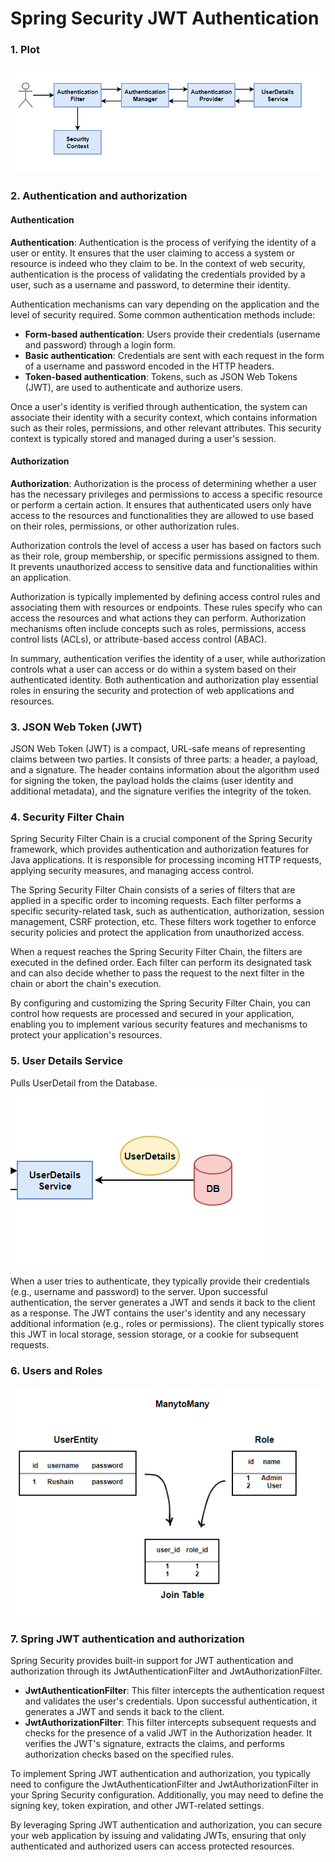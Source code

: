 # Spring Security JWT Authentication

### 1. Plot
![alt text](./assets/secone.png)

### 2. Authentication and authorization

#### Authentication
**Authentication**: Authentication is the process of verifying the identity of a user or entity. It ensures that the user claiming to access a system or resource is indeed who they claim to be. In the context of web security, authentication is the process of validating the credentials provided by a user, such as a username and password, to determine their identity.

Authentication mechanisms can vary depending on the application and the level of security required. Some common authentication methods include:

- **Form-based authentication**: Users provide their credentials (username and password) through a login form.
- **Basic authentication**: Credentials are sent with each request in the form of a username and password encoded in the HTTP headers.
- **Token-based authentication**: Tokens, such as JSON Web Tokens (JWT), are used to authenticate and authorize users.

Once a user's identity is verified through authentication, the system can associate their identity with a security context, which contains information such as their roles, permissions, and other relevant attributes. This security context is typically stored and managed during a user's session.

#### Authorization
**Authorization**: Authorization is the process of determining whether a user has the necessary privileges and permissions to access a specific resource or perform a certain action. It ensures that authenticated users only have access to the resources and functionalities they are allowed to use based on their roles, permissions, or other authorization rules.

Authorization controls the level of access a user has based on factors such as their role, group membership, or specific permissions assigned to them. It prevents unauthorized access to sensitive data and functionalities within an application.

Authorization is typically implemented by defining access control rules and associating them with resources or endpoints. These rules specify who can access the resources and what actions they can perform. Authorization mechanisms often include concepts such as roles, permissions, access control lists (ACLs), or attribute-based access control (ABAC).

In summary, authentication verifies the identity of a user, while authorization controls what a user can access or do within a system based on their authenticated identity. Both authentication and authorization play essential roles in ensuring the security and protection of web applications and resources.

### 3. JSON Web Token (JWT)
JSON Web Token (JWT) is a compact, URL-safe means of representing claims between two parties. It consists of three parts: a header, a payload, and a signature. The header contains information about the algorithm used for signing the token, the payload holds the claims (user identity and additional metadata), and the signature verifies the integrity of the token.

### 4. Security Filter Chain

Spring Security Filter Chain is a crucial component of the Spring Security framework, which provides authentication and authorization features for Java applications. It is responsible for processing incoming HTTP requests, applying security measures, and managing access control.

The Spring Security Filter Chain consists of a series of filters that are applied in a specific order to incoming requests. Each filter performs a specific security-related task, such as authentication, authorization, session management, CSRF protection, etc. These filters work together to enforce security policies and protect the application from unauthorized access.

When a request reaches the Spring Security Filter Chain, the filters are executed in the defined order. Each filter can perform its designated task and can also decide whether to pass the request to the next filter in the chain or abort the chain's execution.


By configuring and customizing the Spring Security Filter Chain, you can control how requests are processed and secured in your application, enabling you to implement various security features and mechanisms to protect your application's resources.

### 5. User Details Service

Pulls UserDetail from the Database.
![alt text](./assets/sectwo.png)

When a user tries to authenticate, they typically provide their credentials (e.g., username and password) to the server. Upon successful authentication, the server generates a JWT and sends it back to the client as a response. The JWT contains the user's identity and any necessary additional information (e.g., roles or permissions). The client typically stores this JWT in local storage, session storage, or a cookie for subsequent requests.

### 6. Users and Roles
![alt text](./assets/secthree.png)

### 7. Spring JWT authentication and authorization

Spring Security provides built-in support for JWT authentication and authorization through its JwtAuthenticationFilter and JwtAuthorizationFilter.

- **JwtAuthenticationFilter**: This filter intercepts the authentication request and validates the user's credentials. Upon successful authentication, it generates a JWT and sends it back to the client.
- **JwtAuthorizationFilter**: This filter intercepts subsequent requests and checks for the presence of a valid JWT in the Authorization header. It verifies the JWT's signature, extracts the claims, and performs authorization checks based on the specified rules.

To implement Spring JWT authentication and authorization, you typically need to configure the JwtAuthenticationFilter and JwtAuthorizationFilter in your Spring Security configuration. Additionally, you may need to define the signing key, token expiration, and other JWT-related settings.

By leveraging Spring JWT authentication and authorization, you can secure your web application by issuing and validating JWTs, ensuring that only authenticated and authorized users can access protected resources.